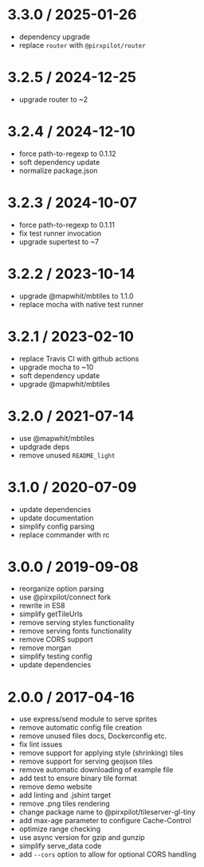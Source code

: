 
3.3.0 / 2025-01-26
==================

 * dependency upgrade
 * replace `router` with `@pirxpilot/router`

3.2.5 / 2024-12-25
==================

 * upgrade router to ~2

3.2.4 / 2024-12-10
==================

 * force path-to-regexp to 0.1.12
 * soft dependency update
 * normalize package.json

3.2.3 / 2024-10-07
==================

 * force path-to-regexp to 0.1.11
 * fix test runner invocation
 * upgrade supertest to ~7

3.2.2 / 2023-10-14
==================

 * upgrade @mapwhit/mbtiles to 1.1.0
 * replace mocha with native test runner

3.2.1 / 2023-02-10
==================

 * replace Travis CI with github actions
 * upgrade mocha to ~10
 * soft dependency update
 * upgrade @mapwhit/mbtiles

3.2.0 / 2021-07-14
==================

 * use @mapwhit/mbtiles
 * updgrade deps
 * remove unused `README_light`

3.1.0 / 2020-07-09
==================

 * update dependencies
 * update documentation
 * simplify config parsing
 * replace commander with rc

3.0.0 / 2019-09-08
==================

 * reorganize option parsing
 * use @pirxpilot/connect fork
 * rewrite in ES8
 * simplify getTileUrls
 * remove serving styles functionality
 * remove serving fonts functionality
 * remove CORS support
 * remove morgan
 * simplify testing config
 * update dependencies

2.0.0 / 2017-04-16
==================

 * use express/send module to serve sprites
 * remove automatic config file creation
 * remove unused files docs, Dockerconfig etc.
 * fix lint issues
 * remove support for applying style (shrinking) tiles
 * remove support for serving geojson tiles
 * remove automatic downloading of example file
 * add test to ensure binary tile format
 * remove demo website
 * add linting and .jshint target
 * remove .png tiles rendering
 * change package name to @pirxpilot/tileserver-gl-tiny
 * add max-age parameter to configure Cache-Control
 * optimize range checking
 * use async version for gzip and gunzip
 * simplify serve_data code
 * add `--cors` option to allow for optional CORS handling
